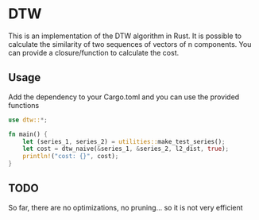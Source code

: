 # DTW
This is an implementation of the DTW algorithm in Rust. It is possible to calculate the similarity of two sequences of vectors of n components. You can provide a closure/function to calculate the cost.

## Usage
Add the dependency to your Cargo.toml and you can use the provided functions
```rust
use dtw::*;

fn main() {
    let (series_1, series_2) = utilities::make_test_series();
    let cost = dtw_naive(&series_1, &series_2, l2_dist, true);
    println!("cost: {}", cost);
}
```

## TODO
So far, there are no optimizations, no pruning... so it is not very efficient
